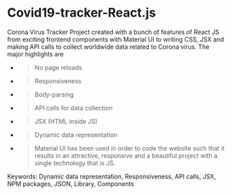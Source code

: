 # Covid19-tracker-React.js

Corona Virus Tracker Project created with a bunch of features of React JS from exciting frontend components with Material UI to writing CSS, JSX and making API calls to collect worldwide data related to Corona virus. The major highlights are
- > No page reloads
- > Responsiveness
- > Body-parsing
- > API calls for data collection
- > JSX (HTML inside JS)
- > Dynamic data representation
- > Material UI has been used in order to code the website such that it results in an attractive, responsive and a beautiful project with a single technology that is JS.

Keywords: Dynamic data representation, Responsiveness, API calls, JSX, NPM packages, JSON, Library, Components
